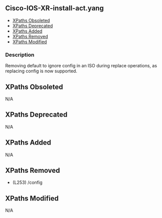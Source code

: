 ## Cisco-IOS-XR-install-act.yang

- [XPaths Obsoleted](#xpaths-obsoleted)
- [XPaths Deprecated](#xpaths-deprecated)
- [XPaths Added](#xpaths-added)
- [XPaths Removed](#xpaths-removed)
- [XPaths Modified](#xpaths-modified)

### Description

Removing default to ignore config in an ISO during replace operations, as replacing config is now supported.

## XPaths Obsoleted

N/A

## XPaths Deprecated

N/A

## XPaths Added

N/A

## XPaths Removed

- (L253)	/config

## XPaths Modified

N/A

